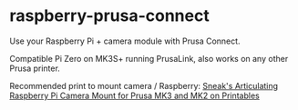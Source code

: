 # raspberry-prusa-connect
Use your Raspberry Pi + camera module with Prusa Connect.

Compatible Pi Zero on MK3S+ running PrusaLink, also works on any other Prusa printer.

Recommended print to mount camera / Raspberry:
[Sneak's Articulating Raspberry Pi Camera Mount for Prusa MK3 and MK2 on Printables](https://www.printables.com/model/3407-articulating-raspberry-pi-camera-mount-for-prusa-m)
